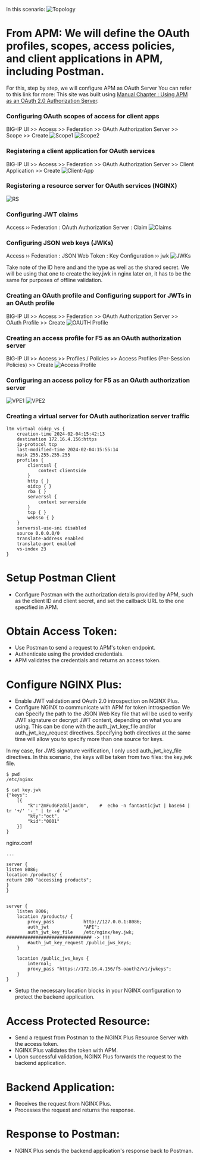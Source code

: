In this scenario: 
![Topology](https://github.com/ericausente/JWT-OAUTH-OIDC/blob/main/Topology.PNG)

# From APM: We will define the OAuth profiles, scopes, access policies, and client applications in APM, including Postman.

For this, step by step, we will configure APM as OAuth Server
You can refer to this link for more: 
This site was built using [Manual Chapter : Using APM as an OAuth 2.0 Authorization Server](https://techdocs.f5.com/en-us/bigip-17-0-0/big-ip-access-policy-manager-oauth-configuration/using-apm-as-an-oauth-2-server.html#concept-9381).


### Configuring OAuth scopes of access for client apps 
BIG-IP UI >> Access >> Federation >> OAuth Authorization Server >> Scope >> Create
![Scope1](https://github.com/ericausente/JWT-OAUTH-OIDC/blob/main/Scope1.PNG)
![Scope2](https://github.com/ericausente/JWT-OAUTH-OIDC/blob/main/Scope2.PNG)

### Registering a client application for OAuth services
BIG-IP UI >> Access >> Federation >> OAuth Authorization Server >> Client Application >> Create
![Client-App](https://github.com/ericausente/JWT-OAUTH-OIDC/blob/main/Oauth%20Client.PNG)

### Registering a resource server for OAuth services (NGINX)
![RS](https://github.com/ericausente/JWT-OAUTH-OIDC/blob/main/RS.PNG)

### Configuring JWT claims
Access  ››  Federation : OAuth Authorization Server : Claim 
![Claims](https://github.com/ericausente/JWT-OAUTH-OIDC/blob/main/Claims.PNG)

### Configuring JSON web keys (JWKs)
Access  ››  Federation : JSON Web Token : Key Configuration  ››  jwk
![JWKs](https://github.com/ericausente/JWT-OAUTH-OIDC/blob/main/JWKs.PNG)

Take note of the ID here and and the type as well as the shared secret. 
We will be using that one to create the key.jwk in nginx later on, it has to be the same for purposes of offline validation. 

### Creating an OAuth profile and Configuring support for JWTs in an OAuth profile
BIG-IP UI >> Access >> Federation >> OAuth Authorization Server >> OAuth Profile >> Create
![OAUTH Profile](https://github.com/ericausente/JWT-OAUTH-OIDC/blob/main/Oauth%20Profile.PNG)

### Creating an access profile for F5 as an OAuth authorization server
BIG-IP UI >> Access >> Profiles / Policies >> Access Profiles (Per-Session Policies) >> Create
![Access Profile](https://github.com/ericausente/JWT-OAUTH-OIDC/blob/main/Access%20Profile.PNG)

### Configuring an access policy for F5 as an OAuth authorization server
![VPE1](https://github.com/ericausente/JWT-OAUTH-OIDC/blob/main/AccessPolicyVPE1.PNG)
![VPE2](https://github.com/ericausente/JWT-OAUTH-OIDC/blob/main/VPE2.PNG)

### Creating a virtual server for OAuth authorization server traffic

```
ltm virtual oidcp_vs {
    creation-time 2024-02-04:15:42:13
    destination 172.16.4.156:https
    ip-protocol tcp
    last-modified-time 2024-02-04:15:55:14
    mask 255.255.255.255
    profiles {
        clientssl {
            context clientside
        }
        http { }
        oidcp { }
        rba { }
        serverssl {
            context serverside
        }
        tcp { }
        websso { }
    }
    serverssl-use-sni disabled
    source 0.0.0.0/0
    translate-address enabled
    translate-port enabled
    vs-index 23
}
```

# Setup Postman Client 
- Configure Postman with the authorization details provided by APM, such as the client ID and client secret, and set the callback URL to the one specified in APM.

# Obtain Access Token:
- Use Postman to send a request to APM's token endpoint.
- Authenticate using the provided credentials.
- APM validates the credentials and returns an access token.

# Configure NGINX Plus:
- Enable JWT validation and OAuth 2.0 introspection on NGINX Plus.
- Configure NGINX to communicate with APM for token introspection
We can Specify the path to the JSON Web Key file that will be used to verify JWT signature or decrypt JWT content, depending on what you are using. 
This can be done with the auth_jwt_key_file and/or auth_jwt_key_request directives. 
Specifying both directives at the same time will allow you to specify more than one source for keys. 

In my case, for JWS signature verification, I only used auth_jwt_key_file directives. 
In this scenario, the keys will be taken from two files: the key.jwk file. 

```
$ pwd
/etc/nginx
```

```
$ cat key.jwk
{"keys":
    [{
        "k":"ZmFudGFzdGljand0",    #  echo -n fantasticjwt | base64 | tr '+/' '-_' | tr -d '='
        "kty":"oct",
        "kid":"0001"
    }]
}
```

nginx.conf
```
...

server {
listen 8086;
location /products/ {
return 200 "accessing products";
}
}


server {
    listen 8006;
    location /products/ {
        proxy_pass           http://127.0.0.1:8086;
        auth_jwt             "API";
        auth_jwt_key_file    /etc/nginx/key.jwk;     ################################ -> !!!
        #auth_jwt_key_request /public_jws_keys;
    }

    location /public_jws_keys {
        internal;
        proxy_pass "https://172.16.4.156/f5-oauth2/v1/jwkeys";
    }
}

```

- Setup the necessary location blocks in your NGINX configuration to protect the backend application.

# Access Protected Resource:
- Send a request from Postman to the NGINX Plus Resource Server with the access token.
- NGINX Plus validates the token with APM.
- Upon successful validation, NGINX Plus forwards the request to the backend application.

# Backend Application:
- Receives the request from NGINX Plus.
- Processes the request and returns the response.

# Response to Postman:
- NGINX Plus sends the backend application's response back to Postman.
